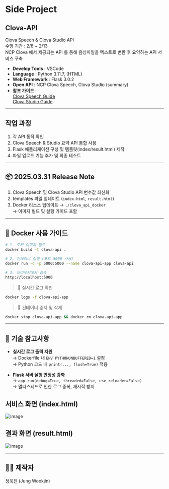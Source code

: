 # Side Project
## Clova-API
Clova Speech & Clova Studio API  
수행 기간 : 2/8 ~ 2/13  
NCP Clova 에서 제공되는 API 를 통해 음성파일을 텍스트로 변환 후 요약하는 API 서비스 구축

- **Develop Tools** : VSCode  
- **Language** : Python 3.11.7, (HTML)  
- **Web Framework** : Flask 3.0.2  
- **Open API** : NCP Clova Speech, Clova Studio (summary)  
- **참조 가이드** :  
  [Clova Speech Guide](https://api.ncloud-docs.com/docs/ai-application-service-clovaspeech-longsentence)  
  [Clova Studio Guide](https://guide.ncloud-docs.com/docs/clovastudio-playground01#테스트앱생성)

---

## 작업 과정
1. 각 API 동작 확인
2. Clova Speech & Studio 요약 API 통합 사용
3. Flask 애플리케이션 구성 및 템플릿(index/result.html) 제작
4. 파일 업로드 기능 추가 및 최종 테스트

---

## 📦 2025.03.31 Release Note
1. Clova Speech 및 Clova Studio API 변수값 최신화
2. templates 파일 업데이트 (`index.html`, `result.html`)
3. Docker 리소스 업데이트 → `./clova_api_docker`  
   → 이미지 빌드 및 실행 가이드 포함

---

## 🐳 Docker 사용 가이드

```bash
# 1. 도커 이미지 빌드
docker build -t clova-api .

# 2. 컨테이너 실행 (포트 5000 사용)
docker run -d -p 5000:5000 --name clova-api-app clova-api

# 3. 브라우저에서 접속
http://localhost:5000
```

> 📌 실시간 로그 확인
```bash
docker logs -f clova-api-app
```

> 🧼 컨테이너 중지 및 삭제
```bash
docker stop clova-api-app && docker rm clova-api-app
```

---

## 🔧 기술 참고사항

- **실시간 로그 출력 지원**  
  → Dockerfile 내 `ENV PYTHONUNBUFFERED=1` 설정  
  → Python 코드 내 `print(..., flush=True)` 적용

- **Flask 서버 실행 안정성 강화**  
  → `app.run(debug=True, threaded=False, use_reloader=False)`  
  → 멀티스레드로 인한 로그 중복, 재시작 방지

## 서비스 화면 (index.html)
![image](https://github.com/user-attachments/assets/46c6c22d-31d3-4175-b922-40737efc1202)

## 결과 화면 (result.html)
![image](https://github.com/user-attachments/assets/9ac930ef-b72c-4ce8-b48f-6059af3794c4)


---

## 👨‍💻 제작자
정욱진 (Jung Wookjin)
